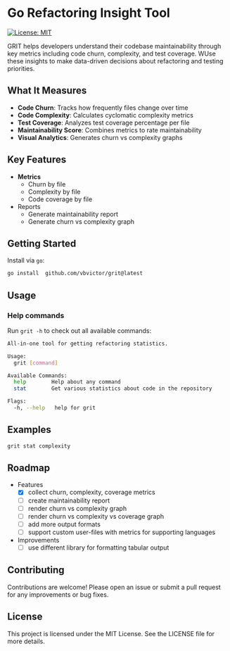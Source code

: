 # Go Refactoring Insight Tool

[![License: MIT](https://img.shields.io/badge/License-MIT-yellow.svg)]()

GRIT helps developers understand their codebase maintainability through key metrics including code churn, complexity, and test coverage.
WUse these insights to make data-driven decisions about refactoring and testing priorities.

## What It Measures

- **Code Churn**: Tracks how frequently files change over time
- **Code Complexity**: Calculates cyclomatic complexity metrics
- **Test Coverage**: Analyzes test coverage percentage per file
- **Maintainability Score**: Combines metrics to rate maintainability
- **Visual Analytics**: Generates churn vs complexity graphs

## Key Features

- **Metrics**
  - Churn by file
  - Complexity by file
  - Code coverage by file
- Reports
  - Generate maintainability report
  - Generate churn vs complexity graph

## Getting Started

Install via `go`:

```bash
go install  github.com/vbvictor/grit@latest
```

## Usage

### Help commands

Run `grit -h` to check out all available commands:

```sh
All-in-one tool for getting refactoring statistics.

Usage:
  grit [command]

Available Commands:
  help        Help about any command
  stat        Get various statistics about code in the repository

Flags:
  -h, --help   help for grit
```

## Examples

```bash
grit stat complexity
```

## Roadmap

- Features
  - [x] collect churn, complexity, coverage metrics
  - [ ] create maintainability report
  - [ ] render churn vs complexity graph
  - [ ] render churn vs complexity vs coverage graph
  - [ ] add more output formats
  - [ ] support custom user-files with metrics for supporting languages
- Improvements
  - [ ] use different library for formatting tabular output

## Contributing

Contributions are welcome! Please open an issue or submit a pull request for any improvements or bug fixes.

## License

This project is licensed under the MIT License. See the LICENSE file for more details.

